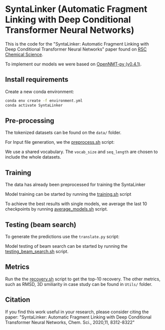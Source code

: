 # SyntaLinker (Automatic Fragment Linking with Deep Conditional Transformer Neural Networks)

This is the code for the "SyntaLinker: Automatic Fragment Linking with Deep Conditional Transformer Neural Networks" paper found on [RSC Chemical Science](https://pubs.rsc.org/en/content/articlelanding/2020/sc/d0sc03126g).

To implement our models we were based on [OpenNMT-py (v0.4.1)](http://opennmt.net/OpenNMT-py/).

## Install requirements

Create a new conda environment:

```bash
conda env create -f environment.yml
conda activate SyntaLinker
```

## Pre-processing 

The tokenized datasets can be found on the `data/` folder. 

For Input file generation, we the [preprocess.sh](https://github.com/YuYaoYang2333/SyntaLinker/edit/master/preprocess.sh) script:

We use a shared vocabulary. The `vocab_size` and `seq_length` are chosen to include the whole datasets.


## Training

The data has already been preprocessed for training the SyntaLinker

Model training can be started by running the [training.sh](https://github.com/YuYaoYang2333/SyntaLinker/edit/master/training.sh) script

To achieve the best results with single models, we average the last 10 checkpoints by running [average_models.sh](https://github.com/YuYaoYang2333/SyntaLinker/edit/master/average_models.sh) script.


## Testing (beam search)

To generate the predictions use the `translate.py` script:

Model testing of beam search can be started by running the [testing_beam_search.sh](https://github.com/YuYaoYang2333/SyntaLinker/edit/master/testing_beam_search.sh) script.

## Metrics

Run the the [recovery.sh](https://github.com/YuYaoYang2333/SyntaLinker/edit/master/recovery.sh) script to get the top-10 recovery.
The other metrics, such as RMSD, 3D smiliarity in case study can be found in `Utils/` folder.

## Citation

If you find this work useful in your research, please consider citing the paper:
"SyntaLinker: Automatic Fragment Linking with Deep Conditional Transformer Neural Networks, Chem. Sci., 2020,11, 8312-8322"





